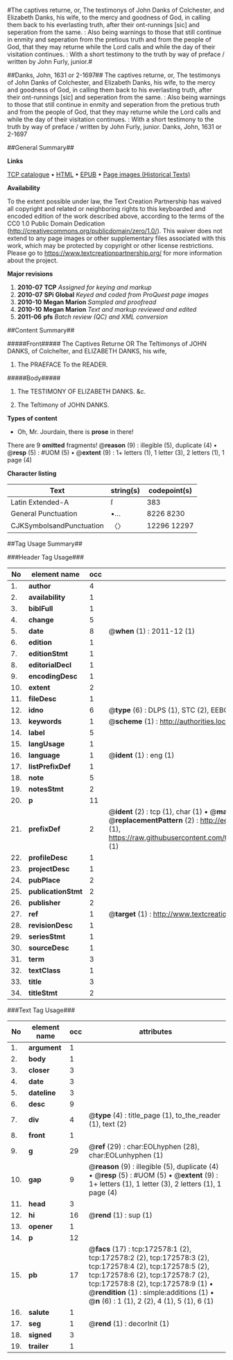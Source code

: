 #The captives returne, or, The testimonys of John Danks of Colchester, and Elizabeth Danks, his wife, to the mercy and goodness of God, in calling them back to his everlasting truth, after their ont-runnings [sic] and seperation from the same. : Also being warnings to those that still continue in enmity and seperation from the pretious truth and from the people of God, that they may returne while the Lord calls and while the day of their visitation continues. : With a short testimony to the truth by way of preface / written by John Furly, junior.#

##Danks, John, 1631 or 2-1697##
The captives returne, or, The testimonys of John Danks of Colchester, and Elizabeth Danks, his wife, to the mercy and goodness of God, in calling them back to his everlasting truth, after their ont-runnings [sic] and seperation from the same. : Also being warnings to those that still continue in enmity and seperation from the pretious truth and from the people of God, that they may returne while the Lord calls and while the day of their visitation continues. : With a short testimony to the truth by way of preface / written by John Furly, junior.
Danks, John, 1631 or 2-1697

##General Summary##

**Links**

[TCP catalogue](http://www.ota.ox.ac.uk/tcp/)  • 
[HTML](http://tei.it.ox.ac.uk/tcp/Texts-HTML/free/A81/A81715.html)  • 
[EPUB](http://tei.it.ox.ac.uk/tcp/Texts-EPUB/free/A81/A81715.epub) • 
[Page images (Historical Texts)](https://historicaltexts.jisc.ac.uk/eebo-45789267e)

**Availability**

To the extent possible under law, the Text Creation Partnership has waived all copyright and related or neighboring rights to this keyboarded and encoded edition of the work described above, according to the terms of the CC0 1.0 Public Domain Dedication (http://creativecommons.org/publicdomain/zero/1.0/). This waiver does not extend to any page images or other supplementary files associated with this work, which may be protected by copyright or other license restrictions. Please go to https://www.textcreationpartnership.org/ for more information about the project.

**Major revisions**

1. __2010-07__ __TCP__ *Assigned for keying and markup*
1. __2010-07__ __SPi Global__ *Keyed and coded from ProQuest page images*
1. __2010-10__ __Megan Marion__ *Sampled and proofread*
1. __2010-10__ __Megan Marion__ *Text and markup reviewed and edited*
1. __2011-06__ __pfs__ *Batch review (QC) and XML conversion*

##Content Summary##

#####Front#####
The Captives Returne OR The Teſtimonys of JOHN DANKS, of Colcheſter, and ELIZABETH DANKS, his wife, 
1. The PRAEFACE To the READER.

#####Body#####

1. The TESTIMONY OF ELIZABETH DANKS. &c.

1. The Teſtimony of JOHN DANKS.

**Types of content**

  * Oh, Mr. Jourdain, there is **prose** in there!

There are 9 **omitted** fragments! 
 @__reason__ (9) : illegible (5), duplicate (4)  •  @__resp__ (5) : #UOM (5)  •  @__extent__ (9) : 1+ letters (1), 1 letter (3), 2 letters (1), 1 page (4)

**Character listing**


|Text|string(s)|codepoint(s)|
|---|---|---|
|Latin Extended-A|ſ|383|
|General Punctuation|•…|8226 8230|
|CJKSymbolsandPunctuation|〈〉|12296 12297|

##Tag Usage Summary##

###Header Tag Usage###

|No|element name|occ|attributes|
|---|---|---|---|
|1.|__author__|4||
|2.|__availability__|1||
|3.|__biblFull__|1||
|4.|__change__|5||
|5.|__date__|8| @__when__ (1) : 2011-12 (1)|
|6.|__edition__|1||
|7.|__editionStmt__|1||
|8.|__editorialDecl__|1||
|9.|__encodingDesc__|1||
|10.|__extent__|2||
|11.|__fileDesc__|1||
|12.|__idno__|6| @__type__ (6) : DLPS (1), STC (2), EEBO-CITATION (1), OCLC (1), VID (1)|
|13.|__keywords__|1| @__scheme__ (1) : http://authorities.loc.gov/ (1)|
|14.|__label__|5||
|15.|__langUsage__|1||
|16.|__language__|1| @__ident__ (1) : eng (1)|
|17.|__listPrefixDef__|1||
|18.|__note__|5||
|19.|__notesStmt__|2||
|20.|__p__|11||
|21.|__prefixDef__|2| @__ident__ (2) : tcp (1), char (1)  •  @__matchPattern__ (2) : ([0-9\-]+):([0-9IVX]+) (1), (.+) (1)  •  @__replacementPattern__ (2) : http://eebo.chadwyck.com/downloadtiff?vid=$1&page=$2 (1), https://raw.githubusercontent.com/textcreationpartnership/Texts/master/tcpchars.xml#$1 (1)|
|22.|__profileDesc__|1||
|23.|__projectDesc__|1||
|24.|__pubPlace__|2||
|25.|__publicationStmt__|2||
|26.|__publisher__|2||
|27.|__ref__|1| @__target__ (1) : http://www.textcreationpartnership.org/docs/. (1)|
|28.|__revisionDesc__|1||
|29.|__seriesStmt__|1||
|30.|__sourceDesc__|1||
|31.|__term__|3||
|32.|__textClass__|1||
|33.|__title__|3||
|34.|__titleStmt__|2||


###Text Tag Usage###

|No|element name|occ|attributes|
|---|---|---|---|
|1.|__argument__|1||
|2.|__body__|1||
|3.|__closer__|3||
|4.|__date__|3||
|5.|__dateline__|3||
|6.|__desc__|9||
|7.|__div__|4| @__type__ (4) : title_page (1), to_the_reader (1), text (2)|
|8.|__front__|1||
|9.|__g__|29| @__ref__ (29) : char:EOLhyphen (28), char:EOLunhyphen (1)|
|10.|__gap__|9| @__reason__ (9) : illegible (5), duplicate (4)  •  @__resp__ (5) : #UOM (5)  •  @__extent__ (9) : 1+ letters (1), 1 letter (3), 2 letters (1), 1 page (4)|
|11.|__head__|3||
|12.|__hi__|16| @__rend__ (1) : sup (1)|
|13.|__opener__|1||
|14.|__p__|12||
|15.|__pb__|17| @__facs__ (17) : tcp:172578:1 (2), tcp:172578:2 (2), tcp:172578:3 (2), tcp:172578:4 (2), tcp:172578:5 (2), tcp:172578:6 (2), tcp:172578:7 (2), tcp:172578:8 (2), tcp:172578:9 (1)  •  @__rendition__ (1) : simple:additions (1)  •  @__n__ (6) : 1 (1), 2 (2), 4 (1), 5 (1), 6 (1)|
|16.|__salute__|1||
|17.|__seg__|1| @__rend__ (1) : decorInit (1)|
|18.|__signed__|3||
|19.|__trailer__|1||
